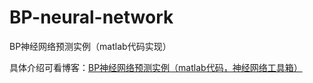 # BP-neural-network
BP神经网络预测实例（matlab代码实现）

具体介绍可看博客：[BP神经网络预测实例（matlab代码，神经网络工具箱）](https://blog.csdn.net/qq_45550375/article/details/122955089)
